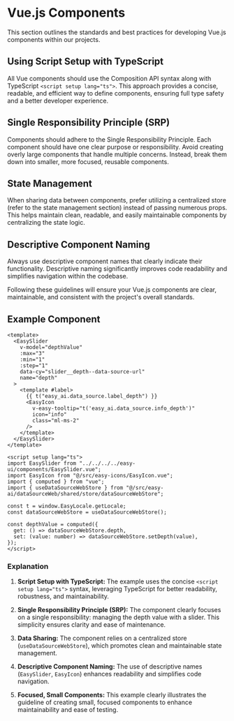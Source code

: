 # Vue.js Components

This section outlines the standards and best practices for developing Vue.js components within our projects.

## Using Script Setup with TypeScript

All Vue components should use the Composition API syntax along with TypeScript `<script setup lang="ts">`. This approach provides a concise, readable, and efficient way to define components, ensuring full type safety and a better developer experience.

## Single Responsibility Principle (SRP)

Components should adhere to the Single Responsibility Principle. Each component should have one clear purpose or responsibility. Avoid creating overly large components that handle multiple concerns. Instead, break them down into smaller, more focused, reusable components.

## State Management

When sharing data between components, prefer utilizing a centralized store (refer to the state management section) instead of passing numerous props. This helps maintain clean, readable, and easily maintainable components by centralizing the state logic.

## Descriptive Component Naming

Always use descriptive component names that clearly indicate their functionality. Descriptive naming significantly improves code readability and simplifies navigation within the codebase.

Following these guidelines will ensure your Vue.js components are clear, maintainable, and consistent with the project's overall standards.

## Example Component

```vue
<template>
  <EasySlider
    v-model="depthValue"
    :max="3"
    :min="1"
    :step="1"
    data-cy="slider__depth--data-source-url"
    name="depth"
  >
    <template #label>
      {{ t("easy_ai.data_source.label_depth") }}
      <EasyIcon
        v-easy-tooltip="t('easy_ai.data_source.info_depth')"
        icon="info"
        class="ml-ms-2"
      />
    </template>
  </EasySlider>
</template>

<script setup lang="ts">
import EasySlider from "../../../../easy-ui/components/EasySlider.vue";
import EasyIcon from "@/src/easy-icons/EasyIcon.vue";
import { computed } from "vue";
import { useDataSourceWebStore } from "@/src/easy-ai/dataSourceWeb/shared/store/dataSourceWebStore";

const t = window.EasyLocale.getLocale;
const dataSourceWebStore = useDataSourceWebStore();

const depthValue = computed({
  get: () => dataSourceWebStore.depth,
  set: (value: number) => dataSourceWebStore.setDepth(value),
});
</script>
```

### Explanation

1. **Script Setup with TypeScript:**
   The example uses the concise `<script setup lang="ts">` syntax, leveraging TypeScript for better readability, robustness, and maintainability.

2. **Single Responsibility Principle (SRP):**
   The component clearly focuses on a single responsibility: managing the depth value with a slider. This simplicity ensures clarity and ease of maintenance.

3. **Data Sharing:**
   The component relies on a centralized store (`useDataSourceWebStore`), which promotes clean and maintainable state management.

4. **Descriptive Component Naming:**
   The use of descriptive names (`EasySlider`, `EasyIcon`) enhances readability and simplifies code navigation.

5. **Focused, Small Components:**
   This example clearly illustrates the guideline of creating small, focused components to enhance maintainability and ease of testing.

